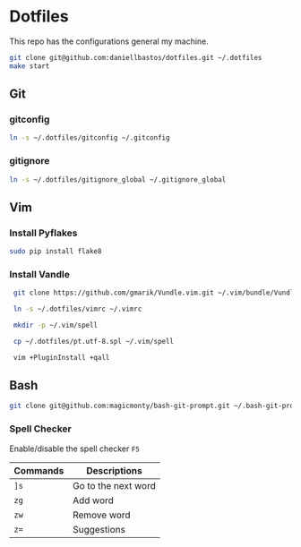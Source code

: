 Dotfiles
========

This repo has the configurations general my machine.

  ```sh
  git clone git@github.com:daniellbastos/dotfiles.git ~/.dotfiles
  make start
  ```

Git
---

### gitconfig

   ```sh
   ln -s ~/.dotfiles/gitconfig ~/.gitconfig
   ```

### gitignore

   ```sh
   ln -s ~/.dotfiles/gitignore_global ~/.gitignore_global
   ```

Vim
---

### Install Pyflakes

   ```sh
   sudo pip install flake8
   ```

### Install Vandle

   ```sh
    git clone https://github.com/gmarik/Vundle.vim.git ~/.vim/bundle/Vundle.vim

    ln -s ~/.dotfiles/vimrc ~/.vimrc

    mkdir -p ~/.vim/spell

    cp ~/.dotfiles/pt.utf-8.spl ~/.vim/spell

    vim +PluginInstall +qall
   ```

Bash
----

  ```sh
  git clone git@github.com:magicmonty/bash-git-prompt.git ~/.bash-git-prompt
  ```



### Spell Checker

Enable/disable the spell checker ``F5``

Commands | Descriptions
--- | ---
`]s` | Go to the next word
`zg` | Add word
`zw` | Remove word
`z=` | Suggestions
